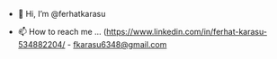 - 👋 Hi, I’m @ferhatkarasu

- 📫 How to reach me ... (https://www.linkedin.com/in/ferhat-karasu-534882204/ - fkarasu6348@gmail.com

<!---
ferhatkarasu/ferhatkarasu is a ✨ special ✨ repository because its `README.md` (this file) appears on your GitHub profile.
You can click the Preview link to take a look at your changes.
--->
